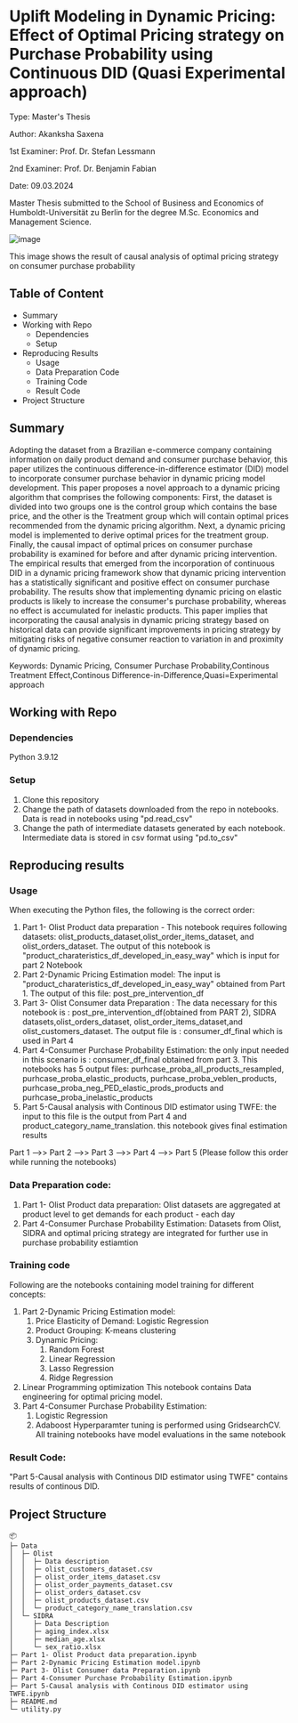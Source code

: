 # Uplift Modeling in Dynamic Pricing: Effect of Optimal Pricing strategy on Purchase Probability using Continuous DID (Quasi Experimental approach)

Type: Master's Thesis 

Author: Akanksha Saxena

1st Examiner: Prof. Dr. Stefan Lessmann

2nd Examiner: Prof. Dr. Benjamin Fabian

Date: 09.03.2024

Master Thesis submitted to the School of Business and Economics of Humboldt-Universität zu Berlin for the degree M.Sc. Economics and Management Science.

![image](https://github.com/Akanksha0919/Uplift-Modeling-in-Dynamic-Pricing/assets/65400521/812aa420-168d-4155-b1c6-6f818f742829)

This image shows the result of causal analysis of optimal pricing strategy on consumer purchase probability

## Table of Content
* Summary
* Working with Repo
   * Dependencies
   * Setup
* Reproducing Results
   * Usage
   * Data Preparation Code
   * Training Code
   * Result Code
* Project Structure


## Summary 

Adopting the dataset from a Brazilian e-commerce company containing information on daily product demand and consumer purchase behavior, this paper utilizes the continuous difference-in-difference estimator (DID) model to incorporate consumer purchase behavior in dynamic pricing model development. This paper proposes a novel approach to a dynamic pricing algorithm that comprises the following components: First, the dataset is divided into two groups one is the control group which contains the base price, and the other is the Treatment group which will contain optimal prices recommended from the dynamic pricing algorithm. Next, a dynamic pricing model is implemented to derive optimal prices for the treatment group. Finally, the causal impact of optimal prices on consumer purchase probability is examined for before and after dynamic pricing intervention. The empirical results that emerged from the incorporation of continuous DID in a dynamic pricing framework show that dynamic pricing intervention has a statistically significant and positive effect on consumer purchase probability. The results show that implementing dynamic pricing on elastic products is likely to increase the consumer's purchase probability, whereas no effect is accumulated for inelastic products. This paper implies that incorporating the causal analysis in dynamic pricing strategy based on historical data can provide significant improvements in pricing strategy by mitigating risks of negative consumer reaction to variation in and proximity of dynamic pricing.

Keywords: Dynamic Pricing, Consumer Purchase Probability,Continous Treatment Effect,Continous Difference-in-Difference,Quasi=Experimental approach

## Working with Repo

### Dependencies
Python 3.9.12

### Setup
1. Clone this repository
2. Change the path of datasets downloaded from the repo in notebooks. Data is read in notebooks using "pd.read_csv"
3. Change the path of intermediate datasets generated by each notebook. Intermediate data is stored in csv format using "pd.to_csv"

## Reproducing results

### Usage 
When executing the Python files, the following is the correct order:
1. Part 1- Olist Product data preparation - This notebook requires following datasets: olist_products_dataset,olist_order_items_dataset, and olist_orders_dataset. The output of this notebook is "product_charateristics_df_developed_in_easy_way" which is input for part 2 Notebook
2. Part 2-Dynamic Pricing Estimation model: The input is "product_charateristics_df_developed_in_easy_way" obtained from Part 1. The output of this file: post_pre_intervention_df
3. Part 3- Olist Consumer data Preparation : The data necessary for this notebook is : post_pre_intervention_df(obtained from PART 2), SIDRA datasets,olist_orders_dataset, olist_order_items_dataset,and olist_customers_dataset. The output file is : consumer_df_final which is used in Part 4
4. Part 4-Consumer Purchase Probability Estimation: the only input needed in this scenario is : consumer_df_final obtained from part 3. This notebooks has 5 output files: purhcase_proba_all_products_resampled, purhcase_proba_elastic_products, purhcase_proba_veblen_products, purhcase_proba_neg_PED_elastic_prods_products and purhcase_proba_inelastic_products
5. Part 5-Causal analysis with Continous DID estimator using TWFE: the input to this file is the output from Part 4 and product_category_name_translation. this notebook gives final estimation results

Part 1 -->> Part 2 -->> Part 3 -->> Part 4 -->> Part 5 (Please follow this order while running the notebooks)

### Data Preparation code:
1. Part 1- Olist Product data preparation: Olist datasets are aggregated at product level to get demands for each product - each day
2. Part 4-Consumer Purchase Probability Estimation: Datasets from Olist, SIDRA and optimal pricing strategy are integrated for further use in purchase probability estiamtion


### Training code
Following are the notebooks containing model training for different concepts:
1. Part 2-Dynamic Pricing Estimation model:
   1. Price Elasticity of Demand: Logistic Regression
   2. Product Grouping: K-means clustering
   3. Dynamic Pricing:
      1. Random Forest
      2. Linear Regression
      3. Lasso Regression
      4. Ridge Regression
  4. Linear Programming optimization
This notebook contains Data engineering for optimal pricing model.
2. Part 4-Consumer Purchase Probability Estimation:
   1. Logistic Regression
   2. Adaboost
  Hyperparamter tuning is performed using GridsearchCV. All training notebooks have model evaluations in the same notebook

### Result Code:
"Part 5-Causal analysis with Continous DID estimator using TWFE" contains results of continous DID.

## Project Structure
```
📦 
├─ Data
│  ├─ Olist
│  │  ├─ Data description
│  │  ├─ olist_customers_dataset.csv
│  │  ├─ olist_order_items_dataset.csv
│  │  ├─ olist_order_payments_dataset.csv
│  │  ├─ olist_orders_dataset.csv
│  │  ├─ olist_products_dataset.csv
│  │  └─ product_category_name_translation.csv
│  └─ SIDRA
│     ├─ Data Description
│     ├─ aging_index.xlsx
│     ├─ median_age.xlsx
│     └─ sex_ratio.xlsx
├─ Part 1- Olist Product data preparation.ipynb
├─ Part 2-Dynamic Pricing Estimation model.ipynb
├─ Part 3- Olist Consumer data Preparation.ipynb
├─ Part 4-Consumer Purchase Probability Estimation.ipynb
├─ Part 5-Causal analysis with Continous DID estimator using TWFE.ipynb
├─ README.md
└─ utility.py
```
